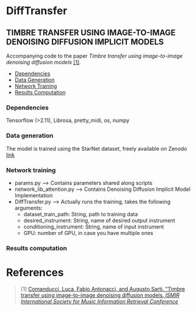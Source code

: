 # DiffTransfer

## TIMBRE TRANSFER USING IMAGE-TO-IMAGE DENOISING DIFFUSION IMPLICIT MODELS


Accompanying code to the paper  _Timbre transfer using image-to-image denoising diffusion models_
[[1]](#references).

- [Dependencies](#dependencies)
- [Data Generation](#data-generation)
- [Network Training](#network-training)
- [Results Computation](#results-computation)

### Dependencies
Tensorflow (>2.11), Librosa, pretty_midi, os, numpy
### Data generation
The model is trained using the StarNet dataset, freely available on Zenodo [link](https://zenodo.org/records/6917099)

### Network training
- params.py --> Contains parameters shared along scripts
- network_lib_attention.py --> Contains Denoising Diffusion Implicit Model Implementation
- DiffTransfer.py --> Actually runs the training, takes the following arguments:
  - dataset_train_path: String, path to training data
  - desired_instrument: String, name of desired output instrument
  - conditioning_instrument: String, name of input instrument
  - GPU: number of GPU, in case you have multiple ones

### Results computation



# References
>[1] [Comanducci, Luca, Fabio Antonacci, and Augusto Sarti. "Timbre transfer using image-to-image denoising diffusion models. _ISMIR International Society for Music Information Retrieval Conference_](https://arxiv.org/pdf/2307.04586.pdf)

